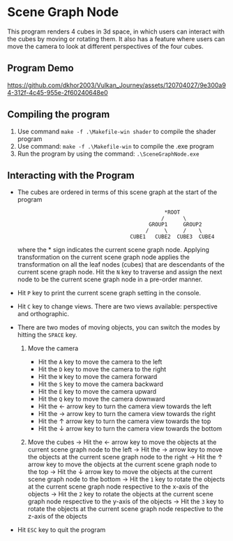 # Scene Graph Node
This program renders 4 cubes in 3d space, in which users can interact with the cubes by moving or rotating them. It also has a feature where users can move the camera to look at different perspectives of the four cubes. 

## Program Demo
https://github.com/dkhor2003/Vulkan_Journey/assets/120704027/9e300a94-312f-4c45-955e-2f60240648e0 

## Compiling the program
1. Use command `make -f .\Makefile-win shader` to compile the shader program
2. Use command: `make -f .\Makefile-win` to compile the .exe program
3. Run the program by using the command: `.\SceneGraphNode.exe`

## Interacting with the Program
- The cubes are ordered in terms of this scene graph at the start of the program
                   
                                                     *ROOT
                                                    /      \
                                                GROUP1     GROUP2
                                               /     \     /    \
                                          CUBE1   CUBE2  CUBE3  CUBE4

    where the * sign indicates the current scene graph node. Applying transformation on the current scene graph node applies the transformation on all the leaf nodes (cubes) that are descendants of the current scene graph node. Hit the `N` key to traverse and assign the next node to be the current scene graph node in a pre-order manner. 

- Hit `P` key to print the current scene graph setting in the console. 

- Hit `C` key to change views. There are two views available: perspective and orthographic. 

- There are two modes of moving objects, you can switch the modes by hitting the `SPACE` key.  

    1) Move the camera
        - Hit the `A` key to move the camera to the left 
        - Hit the `D` key to move the camera to the right
        - Hit the `W` key to move the camera forward 
        - Hit the `S` key to move the camera backward 
        - Hit the `E` key to move the camera upward
        - Hit the `Q` key to move the camera downward 
        - Hit the &larr; arrow key to turn the camera view towards the left
        - Hit the &rarr; arrow key to turn the camera view towards the right
        - Hit the &uarr; arrow key to turn the camera view towards the top
        - Hit the &darr; arrow key to turn the camera view towards the bottom

    2) Move the cubes
        -> Hit the &larr; arrow key to move the objects at the current scene graph node to the left
        -> Hit the &rarr; arrow key to move the objects at the current scene graph node to the right
        -> Hit the &uarr; arrow key to move the objects at the current scene graph node to the top
        -> Hit the &darr; arrow key to move the objects at the current scene graph node to the bottom
        -> Hit the `1` key to rotate the objects at the current scene graph node respective to the x-axis of the objects
        -> Hit the `2` key to rotate the objects at the current scene graph node respective to the y-axis of the objects
        -> Hit the `3` key to rotate the objects at the current scene graph node respective to the z-axis of the objects

- Hit `ESC` key to quit the program
